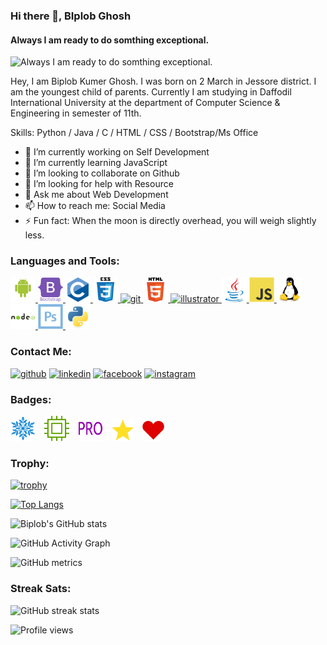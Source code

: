 ### Hi there 👋, BIplob Ghosh
#### Always I am ready to do somthing exceptional.
![Always I am ready to do somthing exceptional.](https://media-exp1.licdn.com/dms/image/C5616AQFGdqYUnLGegw/profile-displaybackgroundimage-shrink_200_800/0/1645720939306?e=1651104000&v=beta&t=HEdoDGl4Bett5FudhpyJQ2cuNFhLiUoNoZIY39kyzvk)

Hey, I am Biplob Kumer Ghosh. I was born on 2 March in Jessore district. I am the youngest child of parents. Currently I am studying in Daffodil International University at the department of Computer Science & Engineering in semester of 11th.

Skills: Python / Java / C / HTML / CSS / Bootstrap/Ms Office

- 🔭 I’m currently working on Self Development 
- 🌱 I’m currently learning JavaScript 
- 👯 I’m looking to collaborate on Github 
- 🤔 I’m looking for help with Resource 
- 💬 Ask me about Web Development 
- 📫 How to reach me: Social Media 
- ⚡ Fun fact: When the moon is directly overhead, you will weigh slightly less. 

<h3 align="left">Languages and Tools:</h3>
<p align="left"> <a href="https://developer.android.com" target="_blank" rel="noreferrer"> <img src="https://raw.githubusercontent.com/devicons/devicon/master/icons/android/android-original-wordmark.svg" alt="android" width="40" height="40"/> </a> <a href="https://getbootstrap.com" target="_blank" rel="noreferrer"> <img src="https://raw.githubusercontent.com/devicons/devicon/master/icons/bootstrap/bootstrap-plain-wordmark.svg" alt="bootstrap" width="40" height="40"/> </a> <a href="https://www.cprogramming.com/" target="_blank" rel="noreferrer"> <img src="https://raw.githubusercontent.com/devicons/devicon/master/icons/c/c-original.svg" alt="c" width="40" height="40"/> </a> <a href="https://www.w3schools.com/css/" target="_blank" rel="noreferrer"> <img src="https://raw.githubusercontent.com/devicons/devicon/master/icons/css3/css3-original-wordmark.svg" alt="css3" width="40" height="40"/> </a> <a href="https://git-scm.com/" target="_blank" rel="noreferrer"> <img src="https://www.vectorlogo.zone/logos/git-scm/git-scm-icon.svg" alt="git" width="40" height="40"/> </a> <a href="https://www.w3.org/html/" target="_blank" rel="noreferrer"> <img src="https://raw.githubusercontent.com/devicons/devicon/master/icons/html5/html5-original-wordmark.svg" alt="html5" width="40" height="40"/> </a> <a href="https://www.adobe.com/in/products/illustrator.html" target="_blank" rel="noreferrer"> <img src="https://www.vectorlogo.zone/logos/adobe_illustrator/adobe_illustrator-icon.svg" alt="illustrator" width="40" height="40"/> </a> <a href="https://www.java.com" target="_blank" rel="noreferrer"> <img src="https://raw.githubusercontent.com/devicons/devicon/master/icons/java/java-original.svg" alt="java" width="40" height="40"/> </a> <a href="https://developer.mozilla.org/en-US/docs/Web/JavaScript" target="_blank" rel="noreferrer"> <img src="https://raw.githubusercontent.com/devicons/devicon/master/icons/javascript/javascript-original.svg" alt="javascript" width="40" height="40"/> </a> <a href="https://www.linux.org/" target="_blank" rel="noreferrer"> <img src="https://raw.githubusercontent.com/devicons/devicon/master/icons/linux/linux-original.svg" alt="linux" width="40" height="40"/> </a> <a href="https://nodejs.org" target="_blank" rel="noreferrer"> <img src="https://raw.githubusercontent.com/devicons/devicon/master/icons/nodejs/nodejs-original-wordmark.svg" alt="nodejs" width="40" height="40"/> </a> <a href="https://www.photoshop.com/en" target="_blank" rel="noreferrer"> <img src="https://raw.githubusercontent.com/devicons/devicon/master/icons/photoshop/photoshop-line.svg" alt="photoshop" width="40" height="40"/> </a> <a href="https://www.python.org" target="_blank" rel="noreferrer"> <img src="https://raw.githubusercontent.com/devicons/devicon/master/icons/python/python-original.svg" alt="python" width="40" height="40"/> </a> </p>



### Contact Me:
[<img src="https://img.icons8.com/color/48/000000/git.png" alt='github' height='40'>](https://github.com/biplob2358)  [<img src='https://img.icons8.com/color/48/000000/linkedin.png' alt='linkedin' height='40'>](https://www.linkedin.com/in/biplob971/)  [<img src='https://img.icons8.com/color/48/000000/facebook.png' alt='facebook' height='40'>](https://www.facebook.com/biplob.971)  [<img src='https://img.icons8.com/fluency/48/000000/instagram-new.png' alt='instagram' height='40'>](https://www.instagram.com/biplob.971/)  

### Badges:
<a href='https://archiveprogram.github.com/'><img src='https://raw.githubusercontent.com/acervenky/animated-github-badges/master/assets/acbadge.gif' width='40' height='40'></a> <a href='https://docs.github.com/en/developers'><img src='https://raw.githubusercontent.com/acervenky/animated-github-badges/master/assets/devbadge.gif' width='40' height='40'></a> <a href='https://github.com/pricing'><img src='https://raw.githubusercontent.com/acervenky/animated-github-badges/master/assets/pro.gif' width='40' height='40'></a> <a href='https://stars.github.com/'><img src='https://raw.githubusercontent.com/acervenky/animated-github-badges/master/assets/starbadge.gif' width='35' height='35'></a> <a href='https://docs.github.com/en/github/supporting-the-open-source-community-with-github-sponsors'><img src='https://raw.githubusercontent.com/acervenky/animated-github-badges/master/assets/sponsorbadge.gif' width='35' height='35'></a> 

### Trophy:
[![trophy](https://github-profile-trophy.vercel.app/?username=biplob2358)](https://github.com/ryo-ma/github-profile-trophy)

[![Top Langs](https://github-readme-stats.vercel.app/api/top-langs/?username=biplob2358&&theme=dark&show_icons=true)](https://github.com/anuraghazra/github-readme-stats)

![Biplob's GitHub stats](https://github-readme-stats.vercel.app/api?username=biplob2358&theme=dark&show_icons=true) 

![GitHub Activity Graph](https://activity-graph.herokuapp.com/graph?username=biplob2358)  

![GitHub metrics](https://metrics.lecoq.io/biplob2358)  

### Streak Sats:
![GitHub streak stats](https://github-readme-streak-stats.herokuapp.com/?user=biplob2358)  

![Profile views](https://gpvc.arturio.dev/biplob2358)  
